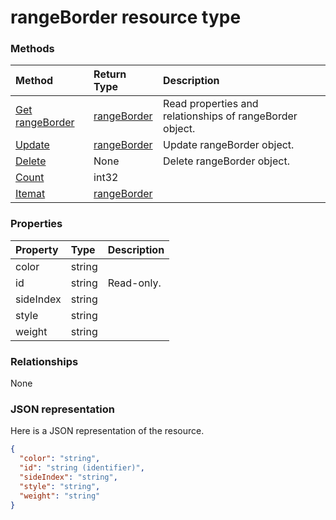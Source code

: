 # rangeBorder resource type




### Methods

| Method		   | Return Type	|Description|
|:---------------|:--------|:----------|
|[Get rangeBorder](../api/rangeborder_get.md) | [rangeBorder](rangeborder.md) |Read properties and relationships of rangeBorder object.|
|[Update](../api/rangeborder_update.md) | [rangeBorder](rangeborder.md)	|Update rangeBorder object. |
|[Delete](../api/rangeborder_delete.md) | None |Delete rangeBorder object. |
|[Count](../api/rangeborder_count.md)|int32||
|[Itemat](../api/rangeborder_itemat.md)|[rangeBorder](rangeborder.md)||

### Properties
| Property	   | Type	|Description|
|:---------------|:--------|:----------|
|color|string||
|id|string| Read-only.|
|sideIndex|string||
|style|string||
|weight|string||

### Relationships
None


### JSON representation

Here is a JSON representation of the resource.

<!-- {
  "blockType": "resource",
  "optionalProperties": [

  ],
  "@odata.type": "microsoft.graph.rangeborder"
}-->

```json
{
  "color": "string",
  "id": "string (identifier)",
  "sideIndex": "string",
  "style": "string",
  "weight": "string"
}

```

<!-- uuid: 8fcb5dbc-d5aa-4681-8e31-b001d5168d79
2015-10-25 14:57:30 UTC -->
<!-- {
  "type": "#page.annotation",
  "description": "rangeBorder resource",
  "keywords": "",
  "section": "documentation",
  "tocPath": ""
}-->